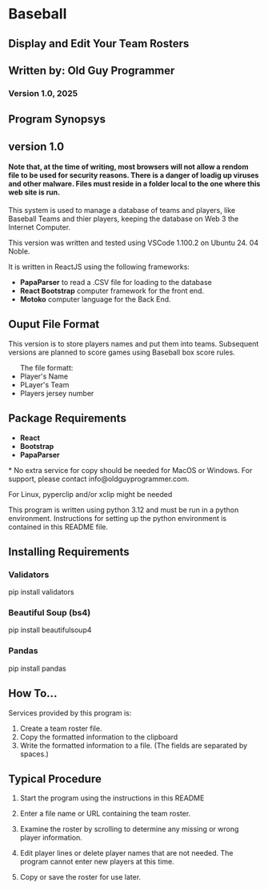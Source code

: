 # Baseball
## Display and Edit Your Team Rosters
## Written by: Old Guy Programmer
### Version 1.0, 2025
## Program Synopsys
## version 1.0
#### Note that, at the time of writing, most browsers will not allow a rendom file to be used for security reasons. There is a danger of loadig up viruses and other malware. Files must reside in a folder local to the one where this web site is run.
<p>This system is used to manage a database of teams and players, like Baseball Teams and thier players, keeping the database on Web 3 the Internet Computer.</p>
<p>This version was written and tested using VSCode 1.100.2 on Ubuntu 24.
04 Noble.</p>
<p>It is written in ReactJS using the following frameworks:</p>
<ul>
<li><strong>PapaParser</strong> to read a .CSV file for loading to the database</li>
<li><strong>React Bootstrap</strong> computer framework for the front end.</li>
<li><strong>Motoko</strong> computer language for the Back End.</li>
</ul>

## Ouput File Format
<p>This version is to store players names and put them into teams. Subsequent versions are planned to score games using Baseball box score rules.</p>
<ul>
The file formatt:
<li>
Player's Name
</li>
<li>PLayer's Team
<li>
Players jersey number
</li>
</ul>

## Package Requirements
<ul>
<li><strong>React</strong></li>
<li><strong>Bootstrap</strong></li>
<li><strong>PapaParser</strong></li>
</ul>
* No extra service for copy should be needed for MacOS or Windows. For support, please contact info@oldguyprogrammer.com.

For Linux, pyperclip and/or xclip might be needed

This program is written using python 3.12 and must be run in a python 
environment. Instructions for setting up the python environment is contained 
in this README file.

## Installing Requirements
### Validators
pip install validators

### Beautiful Soup (bs4)
pip install beautifulsoup4

### Pandas
pip install pandas

## How To...
<p>Services provided by this program is:</p>
<ol>
<li>Create a team roster file.</li>
<li>Copy the formatted information to the clipboard</li>
<li>Write the formatted information to a file. (The fields are separated by 
spaces.)</li>
</ol>

## Typical Procedure
<ol>
<li>
<p>Start the program using the instructions in this README</p>
</li>
<li>
<p>Enter a file name or URL containing the team roster.</p>
</li>
<li><p>Examine the roster by scrolling to determine any missing or 
wrong player information.</p></li>
<li><p>Edit player lines or delete player names that are not needed. 
The program cannot enter new players at this time.</p></li>
<li><p>Copy or save the roster for use later.</p></li>
</ol>
